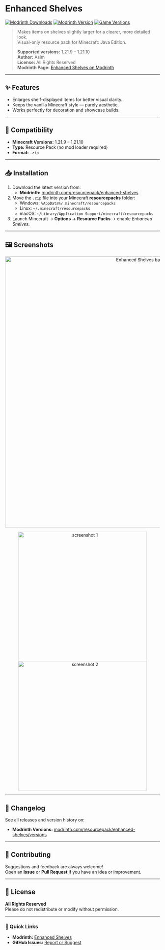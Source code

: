 # Enhanced Shelves

[![Modrinth Downloads](https://img.shields.io/modrinth/dt/enhanced-shelves?logo=modrinth)](https://modrinth.com/resourcepack/enhanced-shelves)
[![Modrinth Version](https://img.shields.io/modrinth/v/enhanced-shelves?logo=modrinth)](https://modrinth.com/resourcepack/enhanced-shelves/versions)
[![Game Versions](https://img.shields.io/modrinth/game-versions/enhanced-shelves?logo=modrinth)](https://modrinth.com/resourcepack/enhanced-shelves/versions)

> Makes items on shelves slightly larger for a clearer, more detailed look.  
> Visual-only resource pack for Minecraft: Java Edition.  
>
> **Supported versions:** 1.21.9 – 1.21.10  
> **Author:** Asim  
> **License:** All Rights Reserved  
> **Modrinth Page:** [Enhanced Shelves on Modrinth](https://modrinth.com/resourcepack/enhanced-shelves)

---

## ✨ Features
- Enlarges shelf-displayed items for better visual clarity.  
- Keeps the vanilla Minecraft style — purely aesthetic.  
- Works perfectly for decoration and showcase builds.

---

## 🧩 Compatibility
- **Minecraft Versions:** 1.21.9 – 1.21.10  
- **Type:** Resource Pack (no mod loader required)  
- **Format:** `.zip`

---

## 📥 Installation
1. Download the latest version from:
   - **Modrinth:** [modrinth.com/resourcepack/enhanced-shelves](https://modrinth.com/resourcepack/enhanced-shelves)
2. Move the `.zip` file into your Minecraft **resourcepacks** folder:
   - Windows: `%AppData%/.minecraft/resourcepacks`
   - Linux: `~/.minecraft/resourcepacks`
   - macOS: `~/Library/Application Support/minecraft/resourcepacks`
3. Launch Minecraft → **Options → Resource Packs** → enable *Enhanced Shelves*.

---

## 🖼️ Screenshots
<p align="center">
  <img src="assets/banner.png" alt="Enhanced Shelves banner" width="880">
</p>
<p align="center">
  <img src="assets/screen1.png" alt="screenshot 1" width="420">
  <img src="assets/screen2.png" alt="screenshot 2" width="420">
</p>

---

## 📜 Changelog
See all releases and version history on:
- **Modrinth Versions:** [modrinth.com/resourcepack/enhanced-shelves/versions](https://modrinth.com/resourcepack/enhanced-shelves/versions)  

---

## 🤝 Contributing
Suggestions and feedback are always welcome!  
Open an **Issue** or **Pull Request** if you have an idea or improvement.

---

## 📄 License
**All Rights Reserved**  
Please do not redistribute or modify without permission.

---

### 🔗 Quick Links
- **Modrinth:** [Enhanced Shelves](https://modrinth.com/resourcepack/enhanced-shelves)  
- **GitHub Issues:** [Report or Suggest](https://github.com/<GITHUB_USER>/<REPO_NAME>/issues)
